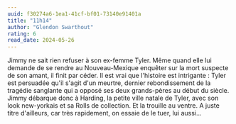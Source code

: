 ```yaml
---
uuid: f30274a6-1ea1-41cf-bf01-73140e91401a
title: "11h14"
author: "Glendon Swarthout"
rating: 6
read_date: 2024-05-26
---
```


Jimmy ne sait rien refuser à son ex-femme Tyler. Même quand elle lui demande de se rendre au Nouveau-Mexique enquêter sur la mort suspecte de son amant, il finit par céder. Il est vrai que l'histoire est intrigante : Tyler est persuadée qu'il s'agit d'un meurtre, dernier rebondissement de la tragédie sanglante qui a opposé ses deux grands-pères au début du siècle. Jimmy débarque donc à Harding, la petite ville natale de Tyler, avec son look new-yorkais et sa Rolls de collection. Et la trouille au ventre. A juste titre d'ailleurs, car très rapidement, on essaie de le tuer, lui aussi…